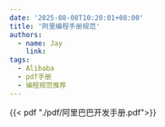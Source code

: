 ```yaml
---
date: '2025-08-08T10:20:01+08:00'
title: '阿里编程手册规范'
authors:
  - name: Jay
    link: 
tags:
  - Alibaba
  - pdf手册
  - 编程规范推荐
---
```


{{< pdf "./pdf/阿里巴巴开发手册.pdf">}}



